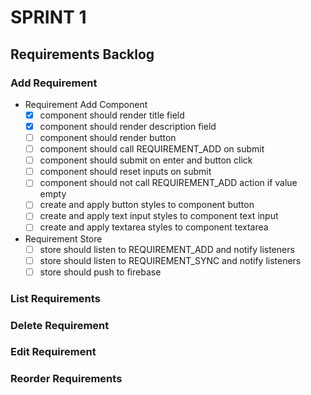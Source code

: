 SPRINT 1
========

Requirements Backlog
--------------------------

### Add Requirement
+ Requirement Add Component
  + [x] component should render title field
  + [x] component should render description field
  + [ ] component should render button
  + [ ] component should call REQUIREMENT_ADD on submit
  + [ ] component should submit on enter and button click
  + [ ] component should reset inputs on submit
  + [ ] component should not call REQUIREMENT_ADD action if value empty
  + [ ] create and apply button styles to component button
  + [ ] create and apply text input styles to component text input
  + [ ] create and apply textarea styles to component textarea
+ Requirement Store
  + [ ] store should listen to REQUIREMENT_ADD and notify listeners
  + [ ] store should listen to REQUIREMENT_SYNC and notify listeners
  + [ ] store should push to firebase

### List Requirements
### Delete Requirement
### Edit Requirement
### Reorder Requirements
